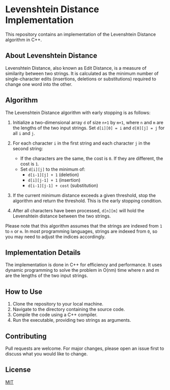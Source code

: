 # Levenshtein Distance Implementation
This repository contains an implementation of the Levenshtein Distance algorithm in C++. 

## About Levenshtein Distance
Levenshtein Distance, also known as Edit Distance, is a measure of similarity between two strings. It is calculated as the minimum number of single-character edits (insertions, deletions or substitutions) required to change one word into the other.
<!-- add the algorithm of calculation -->
## Algorithm

The Levenshtein Distance algorithm with early stopping is as follows:

1. Initialize a two-dimensional array `d` of size `n+1` by `m+1`, where `n` and `m` are the lengths of the two input strings. Set `d[i][0] = i` and `d[0][j] = j` for all `i` and `j`.

2. For each character `i` in the first string and each character `j` in the second string:
    - If the characters are the same, the cost is `0`. If they are different, the cost is `1`.
    - Set `d[i][j]` to the minimum of:
      - `d[i-1][j] + 1` (deletion)
      - `d[i][j-1] + 1` (insertion)
      - `d[i-1][j-1] + cost` (substitution)

3. If the current minimum distance exceeds a given threshold, stop the algorithm and return the threshold. This is the early stopping condition.

4. After all characters have been processed, `d[n][m]` will hold the Levenshtein distance between the two strings.

Please note that this algorithm assumes that the strings are indexed from `1` to `n` or `m`. In most programming languages, strings are indexed from `0`, so you may need to adjust the indices accordingly.

## Implementation Details
The implementation is done in C++ for efficiency and performance. It uses dynamic programming to solve the problem in O(nm) time where n and m are the lengths of the two input strings.

## How to Use
1. Clone the repository to your local machine.
2. Navigate to the directory containing the source code.
3. Compile the code using a C++ compiler.
4. Run the executable, providing two strings as arguments.

## Contributing
Pull requests are welcome. For major changes, please open an issue first to discuss what you would like to change.

## License
[MIT](https://choosealicense.com/licenses/mit/)